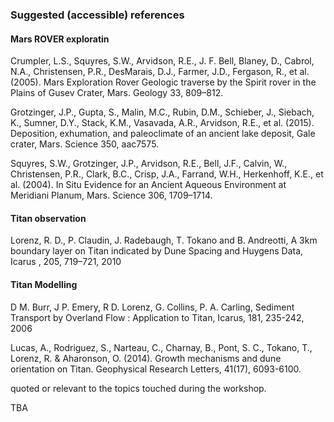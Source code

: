 ### Suggested (accessible) references

#### Mars ROVER exploratin

Crumpler, L.S., Squyres, S.W., Arvidson, R.E., J. F. Bell, Blaney, D., Cabrol, N.A., Christensen, P.R., DesMarais, D.J., Farmer, J.D., Fergason, R., et al. (2005). Mars Exploration Rover Geologic traverse by the Spirit rover in the Plains of Gusev Crater, Mars. Geology 33, 809–812.

Grotzinger, J.P., Gupta, S., Malin, M.C., Rubin, D.M., Schieber, J., Siebach, K., Sumner, D.Y., Stack, K.M., Vasavada, A.R., Arvidson, R.E., et al. (2015). Deposition, exhumation, and paleoclimate of an ancient lake deposit, Gale crater, Mars. Science 350, aac7575.

Squyres, S.W., Grotzinger, J.P., Arvidson, R.E., Bell, J.F., Calvin, W., Christensen, P.R., Clark, B.C., Crisp, J.A., Farrand, W.H., Herkenhoff, K.E., et al. (2004). In Situ Evidence for an Ancient Aqueous Environment at Meridiani Planum, Mars. Science 306, 1709–1714.


#### Titan observation

Lorenz, R. D., P. Claudin, J. Radebaugh, T. Tokano and B. Andreotti, A 3km boundary layer on Titan indicated by Dune Spacing and Huygens Data, Icarus , 205, 719–721, 2010

#### Titan Modelling

D M. Burr, J P. Emery, R D. Lorenz, G. Collins, P. A. Carling, Sediment Transport by Overland Flow : Application to Titan, Icarus, 181, 235-242, 2006

Lucas, A., Rodriguez, S., Narteau, C., Charnay, B., Pont, S. C., Tokano, T., Lorenz, R. & Aharonson, O. (2014). Growth mechanisms and dune orientation on Titan. Geophysical Research Letters, 41(17), 6093-6100.

quoted or relevant to the topics touched during the workshop.

TBA
